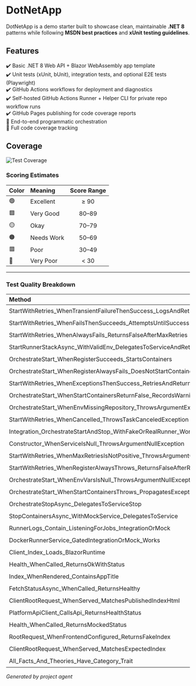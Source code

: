 # DotNetApp

DotNetApp is a demo starter built to showcase clean, maintainable **.NET 8** patterns while following **MSDN best practices** and **xUnit testing guidelines**.

## Features

✔️ Basic .NET 8 Web API + Blazor WebAssembly app template  
✔️ Unit tests (xUnit, bUnit), integration tests, and optional E2E tests (Playwright)  
✔️ GitHub Actions workflows for deployment and diagnostics  
✔️ Self-hosted GitHub Actions Runner + Helper CLI for private repo workflow runs  
✔️ GitHub Pages publishing for code coverage reports  
🚧 End-to-end programmatic orchestration  
🚧 Full code coverage tracking

## Coverage

![Test Coverage](https://hutchisonkim.github.io/dot-net-app/coverage-summary.svg)

### Scoring Estimates

| Color | Meaning | Score Range |
|:------|:--------|:-----------:|
| 🟢 | Excellent | ≥ 90 |
| 🟩 | Very Good | 80–89 |
| 🟡 | Okay | 70–79 |
| 🟠 | Needs Work | 50–69 |
| 🟥 | Poor | 30–49 |
| 🔴 | Very Poor | < 30 |

---

### Test Quality Breakdown

| Method | File | Isolation | Repeatability | Speed | Maintainability | Average |
|:--|:--|:--:|:--:|:--:|:--:|:--:|
| StartWithRetries_WhenTransientFailureThenSuccess_LogsAndReturnsTrue | `tests/GitHub.Runner.Docker.Tests/RunnerManagerTests.cs` | 🟢 90 | 🟢 90 | 🟩 80 | 🟩 80 | 🟩 85 |
| StartWithRetries_WhenFailsThenSucceeds_AttemptsUntilSuccess | `tests/GitHub.Runner.Docker.Tests/RunnerManagerTests.cs` | 🟢 90 | 🟢 90 | 🟩 80 | 🟩 80 | 🟩 85 |
| StartWithRetries_WhenAlwaysFails_ReturnsFalseAfterMaxRetries | `tests/GitHub.Runner.Docker.Tests/RunnerManagerTests.cs` | 🟢 90 | 🟢 90 | 🟩 80 | 🟩 80 | 🟩 85 |
| StartRunnerStackAsync_WithValidEnv_DelegatesToServiceAndReturnsTrue | `tests/GitHub.Runner.Docker.Tests/RunnerManagerTests.cs` | 🟢 90 | 🟢 90 | 🟩 80 | 🟩 80 | 🟩 85 |
| OrchestrateStart_WhenRegisterSucceeds_StartsContainers | `tests/GitHub.Runner.Docker.Tests/RunnerManagerTests.cs` | 🟢 90 | 🟢 90 | 🟩 80 | 🟩 80 | 🟩 85 |
| OrchestrateStart_WhenRegisterAlwaysFails_DoesNotStartContainers | `tests/GitHub.Runner.Docker.Tests/RunnerManagerTests.cs` | 🟢 90 | 🟢 90 | 🟩 80 | 🟩 80 | 🟩 85 |
| StartWithRetries_WhenExceptionsThenSuccess_RetriesAndReturnsTrue | `tests/GitHub.Runner.Docker.Tests/RunnerManagerTests.cs` | 🟢 90 | 🟢 90 | 🟩 80 | 🟩 80 | 🟩 85 |
| OrchestrateStart_WhenStartContainersReturnFalse_RecordsWarningAndReturnsFalse | `tests/GitHub.Runner.Docker.Tests/RunnerManagerTests.cs` | 🟩 85 | 🟩 85 | 🟡 75 | 🟩 80 | 🟩 82 |
| OrchestrateStart_WhenEnvMissingRepository_ThrowsArgumentException | `tests/GitHub.Runner.Docker.Tests/RunnerManagerTests.cs` | 🟢 90 | 🟢 95 | 🟩 85 | 🟩 85 | 🟩 89 |
| StartWithRetries_WhenCancelled_ThrowsTaskCanceledException | `tests/GitHub.Runner.Docker.Tests/RunnerManagerTests.cs` | 🟩 80 | 🟩 80 | 🟡 70 | 🟩 80 | 🟡 78 |
| Integration_OrchestrateStartAndStop_WithFakeOrRealRunner_WorksBasedOnEnv | `tests/GitHub.Runner.Docker.Tests/RunnerManagerTests.cs` | 🟥 30 | 🟠 50 | 🟥 30 | 🟠 60 | 🟥 43 |
| Constructor_WhenServiceIsNull_ThrowsArgumentNullException | `tests/GitHub.Runner.Docker.Tests/RunnerManagerTests.cs` | 🟢 95 | 🟢 95 | 🟢 95 | 🟩 90 | 🟢 94 |
| StartWithRetries_WhenMaxRetriesIsNotPositive_ThrowsArgumentOutOfRange | `tests/GitHub.Runner.Docker.Tests/RunnerManagerTests.cs` | 🟢 90 | 🟢 90 | 🟩 85 | 🟩 85 | 🟩 88 |
| StartWithRetries_WhenRegisterAlwaysThrows_ReturnsFalseAfterRetries | `tests/GitHub.Runner.Docker.Tests/RunnerManagerTests.cs` | 🟩 85 | 🟩 85 | 🟡 75 | 🟩 80 | 🟩 82 |
| OrchestrateStart_WhenEnvVarsIsNull_ThrowsArgumentNullException | `tests/GitHub.Runner.Docker.Tests/RunnerManagerTests.cs` | 🟢 90 | 🟢 90 | 🟩 85 | 🟩 85 | 🟩 88 |
| OrchestrateStart_WhenStartContainersThrows_PropagatesException | `tests/GitHub.Runner.Docker.Tests/RunnerManagerTests.cs` | 🟩 85 | 🟩 85 | 🟡 75 | 🟩 80 | 🟩 82 |
| OrchestrateStopAsync_DelegatesToServiceStop | `tests/GitHub.Runner.Docker.Tests/RunnerManagerTests.cs` | 🟢 90 | 🟢 90 | 🟩 85 | 🟩 85 | 🟩 88 |
| StopContainersAsync_WithMockService_DelegatesToService | `tests/GitHub.Runner.Docker.Tests/StopContainersTests.cs` | 🟢 90 | 🟢 90 | 🟩 80 | 🟩 80 | 🟩 85 |
| RunnerLogs_Contain_ListeningForJobs_IntegrationOrMock | `tests/GitHub.Runner.Docker.Tests/RunnerLogsIntegrationTests.cs` | 🟠 60 | 🟡 70 | 🟠 50 | 🟡 70 | 🟠 63 |
| DockerRunnerService_GatedIntegrationOrMock_Works | `tests/GitHub.Runner.Docker.Tests/DockerDotNetRunnerServiceTests.cs` | 🟥 40 | 🟠 50 | 🟥 40 | 🟠 60 | 🟥 48 |
| Client_Index_Loads_BlazorRuntime | `tests/DotNetApp.Tests.E2E/PlaywrightTests.cs` | 🔴 20 | 🟥 30 | 🔴 10 | 🟥 40 | 🔴 25 |
| Health_WhenCalled_ReturnsOkWithStatus | `tests/DotNetApp.Server.Tests.Unit/StateControllerTests.cs` | 🟢 95 | 🟢 95 | 🟩 90 | 🟩 90 | 🟢 93 |
| Index_WhenRendered_ContainsAppTitle | `tests/DotNetApp.Client.Tests.Unit/IndexTests.cs` | 🟩 85 | 🟩 85 | 🟡 70 | 🟡 75 | 🟡 79 |
| FetchStatusAsync_WhenCalled_ReturnsHealthy | `tests/DotNetApp.Client.Tests.Unit/HealthStatusProviderTests.cs` | 🟢 90 | 🟢 90 | 🟩 85 | 🟩 85 | 🟩 88 |
| ClientRootRequest_WhenServed_MatchesPublishedIndexHtml | `tests/DotNetApp.Client.Tests.Integration/ServeMatchesPublishedTests.cs` | 🟥 30 | 🟥 40 | 🔴 20 | 🟠 60 | 🟥 38 |
| PlatformApiClient_CallsApi_ReturnsHealthStatus | `tests/DotNetApp.Client.Tests.Integration/ExampleApiIntegrationTests.cs` | 🟡 70 | 🟩 80 | 🟠 60 | 🟩 80 | 🟡 73 |
| Health_WhenCalled_ReturnsMockedStatus | `tests/DotNetApp.Server.Tests.Integration/HealthEndpointIntegrationTests.cs` | 🟩 80 | 🟩 85 | 🟠 65 | 🟩 80 | 🟡 78 |
| RootRequest_WhenFrontendConfigured_ReturnsFakeIndex | `tests/DotNetApp.Server.Tests.Integration/HealthEndpointIntegrationTests.cs` | 🟩 80 | 🟩 85 | 🟠 65 | 🟩 80 | 🟡 78 |
| ClientRootRequest_WhenServed_MatchesExpectedIndex | `tests/DotNetApp.Server.Tests.Integration/ServeFrontendFromBackendTests.cs` | 🟥 30 | 🟥 40 | 🔴 20 | 🟠 60 | 🟥 38 |
| All_Facts_And_Theories_Have_Category_Trait | `tests/DotNetApp.Server.Tests.Unit/CategoryConventionsTests.cs` | 🟢 95 | 🟢 95 | 🟩 90 | 🟡 85 | 🟢 91 |

*Generated by project agent*
